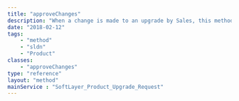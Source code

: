 ```yaml
---
title: "approveChanges"
description: "When a change is made to an upgrade by Sales, this method will approve the changes that were made. A customer must acknowledge the change and approve it so that the upgrade request can proceed. "
date: "2018-02-12"
tags:
    - "method"
    - "sldn"
    - "Product"
classes:
    - "approveChanges"
type: "reference"
layout: "method"
mainService : "SoftLayer_Product_Upgrade_Request"
---
```

